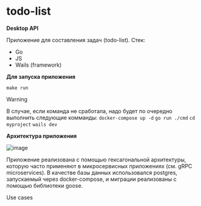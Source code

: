 # todo-list

__Desktop API__

Приложение для составления задач (todo-list). 
Стек: 
- Go
- JS
- Wails (framework)

__Для запуска приложения__ 

`make run` 

> [!WARNING]
> В случае, если команда не сработала, надо будет по очередно выполнить следующие комманды:
> `docker-compose up -d`
> `go run ./cmd`
> `cd myproject`
> `wails dev`

__Архитектура приложения__

![image](https://github.com/user-attachments/assets/3e170281-02bc-4223-a029-0f3fb9d83cc4)

Приложение реализована с помощью гексагональной архитектуры, которую часто применяют в микросервисных приложениях (см. gRPC microservices). 
В качестве базы данных использовался postgres, запускаемый через docker-compose, и миграции реализованы с помощью библиотеки goose.


Use cases


